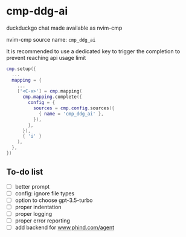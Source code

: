 # cmp-ddg-ai

duckduckgo chat made available as nvim-cmp

nvim-cmp source name: `cmp_ddg_ai`

It is recommended to use a dedicated key to trigger the completion to prevent
reaching api usage limit

```lua
cmp.setup({
  ...
  mapping = {
    ...
    ['<C-x>'] = cmp.mapping(
      cmp.mapping.complete({
        config = {
          sources = cmp.config.sources({
            { name = 'cmp_ddg_ai' },
          }),
        },
      }),
      { 'i' }
    ),
  },
})
```

## To-do list

- [ ] better prompt
- [ ] config: ignore file types
- [ ] option to choose gpt-3.5-turbo
- [ ] proper indentation
- [ ] proper logging
- [ ] proper error reporting
- [ ] add backend for www.phind.com/agent
